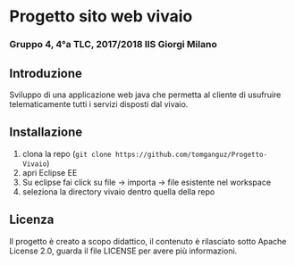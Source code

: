 # Progetto sito web vivaio
### **Gruppo 4, 4°a TLC, 2017/2018   IIS Giorgi Milano** 

## Introduzione
Sviluppo di una applicazione web java che permetta al cliente di usufruire telematicamente tutti i servizi disposti dal vivaio.

## Installazione
1. clona la repo (`git clone https://github.com/tomganguz/Progetto-Vivaio`)
2. apri Eclipse EE
3. Su eclipse fai click su file -> importa -> file esistente nel workspace
4. seleziona la directory vivaio dentro quella della repo

## Licenza
Il progetto è creato a scopo didattico, il contenuto è rilasciato sotto Apache License 2.0, guarda il file LICENSE per avere più informazioni.

